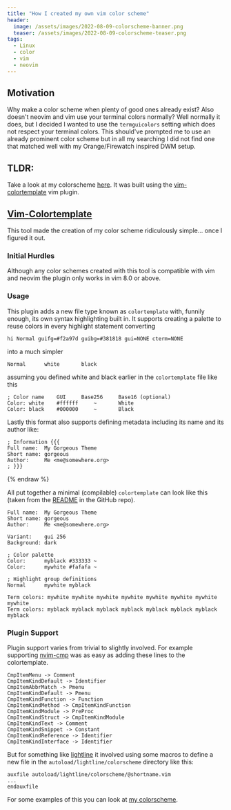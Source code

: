 ```yaml
---
title: "How I created my own vim color scheme"
header:
  image: /assets/images/2022-08-09-colorscheme-banner.png
  teaser: /assets/images/2022-08-09-colorscheme-teaser.png
tags:
  - Linux
  - color
  - vim
  - neovim
---
```


## Motivation
Why make a color scheme when plenty of good ones already exist? Also doesn't
neovim and vim use your terminal colors normally? Well normally it does, but I
decided I wanted to use the `termguicolors` setting which does not respect your
terminal colors. This should've prompted me to use an already prominent color
scheme but in all my searching I did not find one that matched well with my
Orange/Firewatch inspired DWM setup.

## TLDR:
Take a look at my colorscheme [here](https://github.com/zoomiti/firewatch). It
was built using the [vim-colortemplate](#vim-colortemplate) vim plugin.

## [Vim-Colortemplate](https://github.com/lifepillar/vim-colortemplate)

This tool made the creation of my color scheme ridiculously simple... once I figured it out.

### Initial Hurdles
Although any color schemes created with this tool is compatible with vim and
neovim the plugin only works in vim 8.0 or above.

### Usage
This plugin adds a new file type known as `colortemplate` with, funnily enough,
its own syntax highlighting built in. It supports creating a palette to reuse
colors in every highlight statement converting
```vim
hi Normal guifg=#f2a97d guibg=#381818 gui=NONE cterm=NONE
```
into a much simpler
```
Normal		white		black
```
assuming you defined white and black earlier in the `colortemplate` file like this
```
; Color name	GUI		Base256		Base16 (optional)
Color: white	#ffffff		~		White
Color: black	#000000		~		Black
```

Lastly this format also supports defining metadata including its name and its author 
like:

```{% raw %}
; Information {{{
Full name:  My Gorgeous Theme
Short name: gorgeous
Author:     Me <me@somewhere.org>
; }}}
```
{% endraw %}

All put together a minimal (compilable) `colortemplate` can look like this (taken from the [README](https://github.com/lifepillar/vim-colortemplate#readme) in the GitHub repo).
```
Full name:  My Gorgeous Theme
Short name: gorgeous
Author:     Me <me@somewhere.org>

Variant:    gui 256
Background: dark

; Color palette
Color:      myblack #333333 ~
Color:      mywhite #fafafa ~

; Highlight group definitions
Normal      mywhite myblack

Term colors: mywhite mywhite mywhite mywhite mywhite mywhite mywhite mywhite
Term colors: myblack myblack myblack myblack myblack myblack myblack myblack

```

### Plugin Support
Plugin support varies from trivial to slightly involved. For example supporting
[nvim-cmp](https://github.com/hrsh7th/nvim-cmp) was as easy as adding these
lines to the colortemplate.

```vim
CmpItemMenu -> Comment
CmpItemKindDefault -> Identifier
CmpItemAbbrMatch -> Pmenu
CmpItemKindDefault -> Pmenu
CmpItemKindFunction -> Function
CmpItemKindMethod -> CmpItemKindFunction
CmpItemKindModule -> PreProc
CmpItemKindStruct -> CmpItemKindModule
CmpItemKindText -> Comment
CmpItemKindSnippet -> Constant
CmpItemKindReference -> Identifier
CmpItemKindInterface -> Identifier
```

But for something like [lightline](https://github.com/itchyny/lightline.vim) it involved using some macros to define a new file in the `autoload/lightline/colorscheme` directory like this:

```vim
auxfile autoload/lightline/colorscheme/@shortname.vim
...
endauxfile
```

For some examples of this you can look at [my colorscheme](https://github.com/zoomiti/firewatch/blob/main/templates/_lightline).

